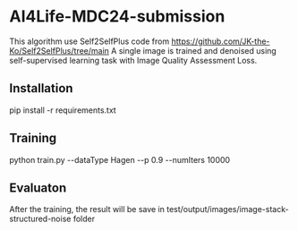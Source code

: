 # AI4Life-MDC24-submission

This algorithm use Self2SelfPlus code from https://github.com/JK-the-Ko/Self2SelfPlus/tree/main
A single image is trained and denoised using self-supervised learning task with Image Quality Assessment Loss.

## Installation

pip install -r requirements.txt


## Training

python train.py --dataType Hagen --p 0.9 --numIters 10000

## Evaluaton

After the training, the result will be save in test/output/images/image-stack-structured-noise folder